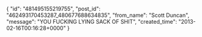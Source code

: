  {
   "id": "481495155219755",
   "post_id": "462493170453287_480677688634835",
   "from_name": "Scott Duncan",
   "message": "YOU FUCKING LYING SACK OF SHIT",
   "created_time": "2013-02-16T00:16:28+0000"
 }
